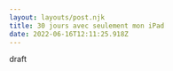 ```yaml
---
layout: layouts/post.njk
title: 30 jours avec seulement mon iPad
date: 2022-06-16T12:11:25.918Z
---
```

draft